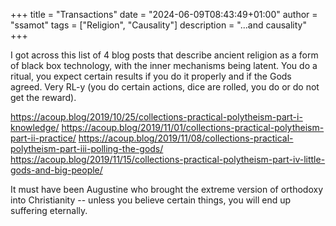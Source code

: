+++
title = "Transactions"
date = "2024-06-09T08:43:49+01:00"
author = "ssamot"
tags = ["Religion", "Causality"]
description = "...and causality"
+++

I got across this list of 4 blog posts that describe ancient religion as a form of black box technology, with the inner mechanisms being latent. You do a ritual, you expect certain results if you do it properly and if the Gods agreed. Very RL-y (you do certain actions, dice are rolled, you do or do not get the reward). 

https://acoup.blog/2019/10/25/collections-practical-polytheism-part-i-knowledge/
https://acoup.blog/2019/11/01/collections-practical-polytheism-part-ii-practice/
https://acoup.blog/2019/11/08/collections-practical-polytheism-part-iii-polling-the-gods/
https://acoup.blog/2019/11/15/collections-practical-polytheism-part-iv-little-gods-and-big-people/

It must have been Augustine who brought the extreme version of orthodoxy into Christianity -- unless you believe certain things, you will end up suffering eternally. 



